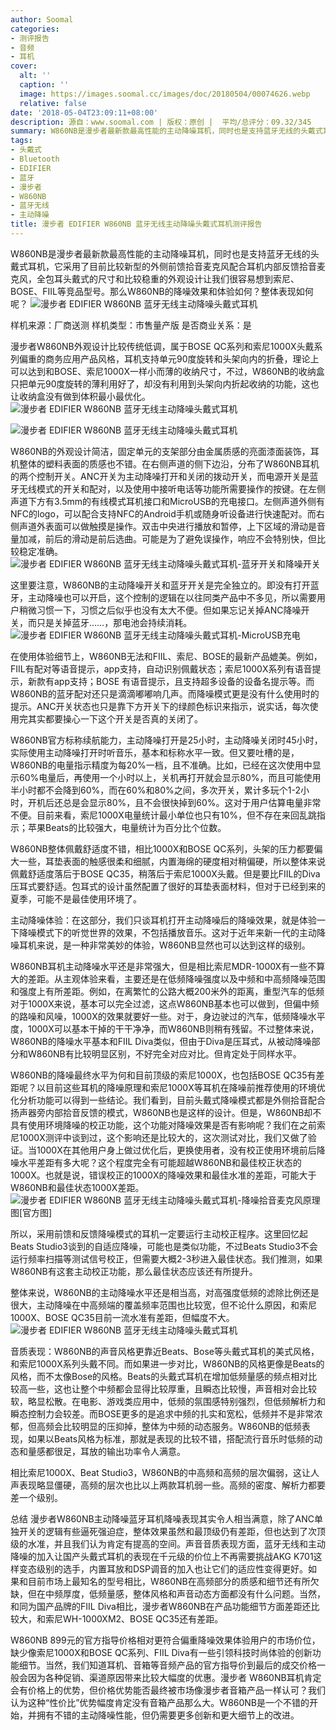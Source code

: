 ```yaml
---
author: Soomal
categories:
- 测评报告
- 音频
- 耳机
cover:
  alt: ''
  caption: ''
  image: https://images.soomal.cc/images/doc/20180504/00074626.webp
  relative: false
date: '2018-05-04T23:09:11+08:00'
description: 源自：www.soomal.com | 版权：原创 |  平均/总评分：09.32/345
summary: W860NB是漫步者最新款最高性能的主动降噪耳机，同时也是支持蓝牙无线的头戴式耳机，它的外形和功能让我们很容易想到索尼1000X、FIIL Diva等降噪耳机产品，那么W860NB对比它们降噪效果如何呢？
tags:
- 头戴式
- Bluetooth
- EDIFIER
- 蓝牙
- 漫步者
- W860NB
- 蓝牙无线
- 主动降噪
title: 漫步者 EDIFIER W860NB 蓝牙无线主动降噪头戴式耳机测评报告
---
```


W860NB是漫步者最新款最高性能的主动降噪耳机，同时也是支持蓝牙无线的头戴式耳机，它采用了目前比较新型的外侧前馈拾音麦克风配合耳机内部反馈拾音麦克风，全包耳头戴式的尺寸和比较稳重的外观设计让我们很容易想到索尼、BOSE、FIIL等竞品型号。那么W860NB的降噪效果和体验如何？整体表现如何呢？
![漫步者 EDIFIER W860NB 蓝牙无线主动降噪头戴式耳机](https://images.soomal.cc/images/doc/20180421/00074367.webp)





样机来源：厂商送测
样机类型：市售量产版
是否商业关系：是

漫步者W860NB外观设计比较传统低调，属于BOSE QC系列和索尼1000X头戴系列偏重的商务应用产品风格，耳机支持单元90度旋转和头架向内的折叠，理论上可以达到和BOSE、索尼1000X一样小而薄的收纳尺寸，不过，W860NB的收纳盒只把单元90度旋转的薄利用好了，却没有利用到头架向内折起收纳的功能，这也让收纳盒没有做到体积最小最优化。
![漫步者 EDIFIER W860NB 蓝牙无线主动降噪头戴式耳机](https://images.soomal.cc/images/doc/20180421/00074366.webp)




![漫步者 EDIFIER W860NB 蓝牙无线主动降噪头戴式耳机](https://images.soomal.cc/images/doc/20180421/00074370.webp)




W860NB的外观设计简洁，固定单元的支架部分由金属质感的亮面漆面装饰，耳机整体的塑料表面的质感也不错。在右侧声道的侧下边沿，分布了W860NB耳机的两个控制开关。ANC开关为主动降噪打开和关闭的拨动开关，而电源开关是蓝牙无线模式的开关和配对，以及使用中接听电话等功能所需要操作的按键。在左侧声道下方有3.5mm的有线模式耳机接口和MicroUSB的充电接口。左侧声道外侧有NFC的logo，可以配合支持NFC的Android手机或随身听设备进行快速配对。而右侧声道外表面可以做触摸是操作。双击中央进行播放和暂停，上下区域的滑动是音量加减，前后的滑动是前后选曲。可能是为了避免误操作，响应不会特别快，但比较稳定准确。
![漫步者 EDIFIER W860NB 蓝牙无线主动降噪头戴式耳机-蓝牙开关和降噪开关](https://images.soomal.cc/images/doc/20180421/00074375.webp)




这里要注意，W860NB的主动降噪开关和蓝牙开关是完全独立的。即没有打开蓝牙，主动降噪也可以开启，这个控制的逻辑在以往同类产品中不多见，所以需要用户稍微习惯一下，习惯之后似乎也没有太大不便。但如果忘记关掉ANC降噪开关，而只是关掉蓝牙……，那电池会持续消耗。
![漫步者 EDIFIER W860NB 蓝牙无线主动降噪头戴式耳机-MicroUSB充电](https://images.soomal.cc/images/doc/20180421/00074374.webp)




在使用体验细节上，W860NB无法和FIIL、索尼、BOSE的最新产品媲美。例如，FIIL有配对等语音提示，app支持，自动识别佩戴状态；索尼1000X系列有语音提示，新款有app支持；BOSE 有语音提示，且支持超多设备的设备名提示等。而W860NB的蓝牙配对还只是滴滴嘟嘟响几声。而降噪模式更是没有什么使用时的提示。ANC开关状态也只是靠下方开关下的绿颜色标识来指示，说实话，每次使用完其实都要操心一下这个开关是否真的关闭了。

W860NB官方标称续航能力，主动降噪打开是25小时，主动降噪关闭时45小时，实际使用主动降噪打开时听音乐，基本和标称水平一致。但又要吐槽的是，W860NB的电量指示精度为每20%一档，且不准确。比如，已经在这次使用中显示60%电量后，再使用一个小时以上，关机再打开就会显示80%，而且可能使用半小时都不会降到60%，而在60%和80%之间，多次开关，累计多玩个1-2小时，开机后还总是会显示80%，且不会很快掉到60%。这对于用户估算电量非常不便。目前来看，索尼1000X电量统计最小单位也只有10%，但不存在来回乱跳指示；苹果Beats的比较强大，电量统计为百分比个位数。


W860NB整体佩戴舒适度不错，相比1000X和BOSE QC系列，头架的压力都要偏大一些，耳垫表面的触感很柔和细腻，内置海绵的硬度相对稍偏硬，所以整体来说佩戴舒适度落后于BOSE QC35，稍落后于索尼1000X头戴。但是要比FIIL的Diva压耳式要舒适。包耳式的设计虽然配置了很好的耳垫表面材料，但对于已经到来的夏季，可能不是最佳使用环境了。



主动降噪体验：在这部分，我们只谈耳机打开主动降噪后的降噪效果，就是体验一下降噪模式下的听觉世界的效果，不包括播放音乐。这对于近年来新一代的主动降噪耳机来说，是一种非常美妙的体验，W860NB显然也可以达到这样的级别。

W860NB耳机主动降噪水平还是非常强大，但是相比索尼MDR-1000X有一些不算大的差距。从主观体验来看，主要还是在低频降噪强度以及中频和中高频降噪范围和强度上有所差距。例如，在离繁忙的公路大概200米外的距离，重型汽车的低频对于1000X来说，基本可以完全过滤，这点W860NB基本也可以做到，但偏中频的路噪和风噪，1000X的效果就要好一些。对于，身边驶过的汽车，低频降噪水平度，1000X可以基本干掉的干干净净，而W860NB则稍有残留。不过整体来说，W860NB的降噪水平基本和FIIL Diva类似，但由于Diva是压耳式，从被动降噪部分和W860NB有比较明显区别，不好完全对应对比。但肯定处于同样水平。

W860NB的降噪最终水平为何和目前顶级的索尼1000X，也包括BOSE QC35有差距呢？以目前这些耳机的降噪原理和索尼1000X等耳机在降噪前推荐使用的环境优化分析功能可以得到一些结论。我们看到，目前头戴式降噪模式都是外侧拾音配合扬声器旁内部拾音反馈的模式，W860NB也是这样的设计。但是，W860NB却不具有使用环境降噪的校正功能，这个功能对降噪效果是否有影响呢？我们在之前索尼1000X测评中谈到过，这个影响还是比较大的，这次测试对比，我们又做了验证。当1000X在其他用户身上做过优化后，更换使用者，没有校正使用环境前后降噪水平差距有多大呢？这个程度完全有可能超越W860NB和最佳校正状态的1000X。也就是说，错误校正的1000X的降噪效果和最佳水准的差距，可能大于W860NB和最佳状态1000X差距。
![漫步者 EDIFIER W860NB 蓝牙无线主动降噪头戴式耳机-降噪拾音麦克风原理图[官方图]](https://images.soomal.cc/images/doc/20180504/00074625.webp)




所以，采用前馈和反馈降噪模式的耳机一定要运行主动校正程序。这里回忆起Beats Studio3谈到的自适应降噪，可能也是类似功能，不过Beats Studio3不会运行频率扫描等测试信号校正，但需要大概2-3秒进入最佳状态。我们推测，如果W860NB有这套主动校正功能，那么最佳状态应该还有所提升。

整体来说，W860NB的主动降噪水平还是相当高，对高强度低频的滤除比例还是很大，主动降噪在中高频端的覆盖频率范围也比较宽，但不论什么原因，和索尼1000X、BOSE QC35目前一流水准有差距，但幅度不大。
![漫步者 EDIFIER W860NB 蓝牙无线主动降噪头戴式耳机](https://images.soomal.cc/images/doc/20180421/00074382.webp)




音质表现：W860NB的声音风格更靠近Beats、Bose等头戴式耳机的美式风格，和索尼1000X系列头戴不同。而如果进一步对比，W860NB的风格更像是Beats的风格，而不太像Bose的风格。Beats的头戴式耳机在增加低频量感的频点相对比较高一些，这也让整个中频都会显得比较厚重，且瞬态比较慢，声音相对会比较软，略显松散。在电影、游戏类应用中，低频的氛围感特别强烈，但低频解析力和瞬态控制力会较差。而BOSE更多的是追求中频的扎实和宽松，低频并不是非常浓郁，但高频会比较明显的压抑掉，整体为中频的动态服务。W860NB的低频表现，如果以Beats风格为标准，那就是表现的比较不错，搭配流行音乐时低频的动态和量感都很足，耳放的输出功率令人满意。

相比索尼1000X、Beat Studio3，W860NB的中高频和高频的层次偏弱，这让人声表现略显僵硬，高频的层次也比以上两款耳机弱一些。高频的密度、解析力都要差一个级别。

总结
漫步者W860NB主动降噪蓝牙耳机降噪表现其实令人相当满意，除了ANC单独开关的逻辑有些逼死强迫症，整体效果虽然和最顶级仍有差距，但也达到了次顶级的水准，并且我们认为肯定有提高的空间。声音音质表现方面，蓝牙无线和主动降噪的加入让国产头戴式耳机的表现在千元级的价位上不再需要挑战AKG K701这样变态级别的选手，内置耳放和DSP调音的加入也让它们的适应性变得更好。如果和目前市场上最知名的型号相比，W860NB在高频部分的质感和细节还有所欠缺，但在中频厚度，低频量感，整体风格和声音动态方面都没有什么问题。当然，和同为国产品牌的FIIL Diva相比，漫步者W860NB在产品功能细节方面差距还比较大，和索尼WH-1000XM2、BOSE QC35还有差距。

W860NB 899元的官方指导价格相对更符合偏重降噪效果体验用户的市场价位，缺少像索尼1000X和BOSE QC系列、FIIL Diva有一些引领科技时尚体验的创新功能细节。当然，我们知道耳机、音箱等音频产品的官方指导价到最后的成交价格一般会因为各种促销、渠道原因带来比较大幅度的优惠。漫步者 W860NB耳机肯定会有价格上的优势，但价格优势能否最终被市场像漫步者音箱产品一样认可？我们认为这种“性价比”优势幅度肯定没有音箱产品那么大。W860NB是一个不错的开始，并拥有不错的主动降噪性能，但仍需要更多创新和更大细节上的改进。